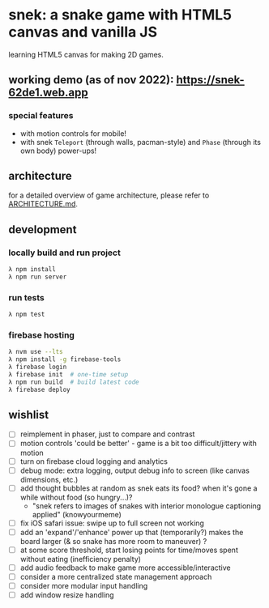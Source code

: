 # snek: a snake game with HTML5 canvas and vanilla JS

learning HTML5 canvas for making 2D games.

## working demo (as of nov 2022): https://snek-62de1.web.app

### special features
- with motion controls for mobile!
- with snek `Teleport` (through walls, pacman-style) and `Phase` (through its own body) power-ups!

## architecture

for a detailed overview of game architecture, please refer to [ARCHITECTURE.md](./ARCHITECTURE.md).

## development

### locally build and run project

```bash
λ npm install
λ npm run server
```

### run tests

```bash
λ npm test
```

### firebase hosting

```bash
λ nvm use --lts
λ npm install -g firebase-tools
λ firebase login
λ firebase init  # one-time setup
λ npm run build  # build latest code
λ firebase deploy
```

## wishlist
- [ ] reimplement in phaser, just to compare and contrast
- [ ] motion controls 'could be better' - game is a bit too difficult/jittery with motion
- [ ] turn on firebase cloud logging and analytics
- [ ] debug mode: extra logging, output debug info to screen (like canvas dimensions, etc.)
- [ ] add thought bubbles at random as snek eats its food? when it's gone a while without food (so hungry...)?
    - "snek refers to images of snakes with interior monologue captioning applied" (knowyourmeme)
- [ ] fix iOS safari issue: swipe up to full screen not working
- [ ] add an 'expand'/'enhance' power up that (temporarily?) makes the board larger (& so snake has more room to maneuver) ?
- [ ] at some score threshold, start losing points for time/moves spent without eating (inefficiency penalty)
- [ ] add audio feedback to make game more accessible/interactive
- [ ] consider a more centralized state management approach
- [ ] consider more modular input handling
- [ ] add window resize handling

